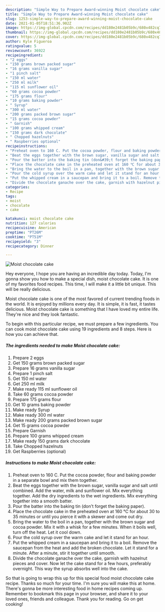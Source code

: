 ```yaml
---
description: "Simple Way to Prepare Award-winning Moist chocolate cake"
title: "Simple Way to Prepare Award-winning Moist chocolate cake"
slug: 1253-simple-way-to-prepare-award-winning-moist-chocolate-cake
date: 2021-01-05T18:51:36.902Z
image: https://img-global.cpcdn.com/recipes/dd180e2481b05b9c/680x482cq70/moist-chocolate-cake-recipe-main-photo.jpg
thumbnail: https://img-global.cpcdn.com/recipes/dd180e2481b05b9c/680x482cq70/moist-chocolate-cake-recipe-main-photo.jpg
cover: https://img-global.cpcdn.com/recipes/dd180e2481b05b9c/680x482cq70/moist-chocolate-cake-recipe-main-photo.jpg
author: Kyle Figueroa
ratingvalue: 5
reviewcount: 36922
recipeingredient:
- "2 eggs"
- "150 grams brown packed sugar"
- "16 grams vanilla sugar"
- "1 pinch salt"
- "150 ml water"
- "250 ml milk"
- "115 ml sunflower oil"
- "60 grams cocoa powder"
- "175 grams flour"
- "10 grams baking powder"
- " Syrup"
- "300 ml water"
- "200 grams packed brown sugar"
- "15 grams cocoa powder"
- " Garnish"
- "100 grams whipped cream"
- "150 grams dark chocolate"
- " Chopped hazelnuts"
- " Raspberries optional"
recipeinstructions:
- "Preheat oven to 160 C. Put the cocoa powder, flour and baking powder in a separate bowl and mix them together."
- "Beat the eggs together with the brown sugar, vanilla sugar and salt until combined. Add the water, milk and sunflower oil. Mix everything together. Add the dry ingredients to the wet ingredients. Mix everything together into a smooth batter."
- "Pour the batter into the baking tin (don&#39;t forget the baking paper)."
- "Place the chocolate cake in the preheated oven at 160 ℃ for about 30 to 35 minutes or until you pierce it with a skewer and come out dry."
- "Bring the water to the boil in a pan, together with the brown sugar and cocoa powder. Mix it with a whisk for a few minutes. When it boils well, turn off the heat. Let it cool down."
- "Pour the cold syrup over the warm cake and let it stand for an hour."
- "Put the whipped cream in a saucepan and bring it to a boil. Remove the saucepan from the heat and add the broken chocolate. Let it stand for a minute. After a minute, stir it together until smooth."
- "Divide the chocolate ganache over the cake, garnish with hazelnut pieces and cover. Now let the cake stand for a few hours, preferably overnight. This way the syrup absorbs well into the cake."
categories:
- Recipe
tags:
- moist
- chocolate
- cake

katakunci: moist chocolate cake 
nutrition: 127 calories
recipecuisine: American
preptime: "PT26M"
cooktime: "PT51M"
recipeyield: "3"
recipecategory: Dinner

---
```



![Moist chocolate cake](https://img-global.cpcdn.com/recipes/dd180e2481b05b9c/680x482cq70/moist-chocolate-cake-recipe-main-photo.jpg)

Hey everyone, I hope you are having an incredible day today. Today, I'm gonna show you how to make a special dish, moist chocolate cake. It is one of my favorites food recipes. This time, I will make it a little bit unique. This will be really delicious.

Moist chocolate cake is one of the most favored of current trending foods in the world. It is enjoyed by millions every day. It is simple, it is fast, it tastes delicious. Moist chocolate cake is something that I have loved my entire life. They're nice and they look fantastic.




To begin with this particular recipe, we must prepare a few ingredients. You can cook moist chocolate cake using 19 ingredients and 8 steps. Here is how you can achieve that.

<!--inarticleads1-->

##### The ingredients needed to make Moist chocolate cake:

1. Prepare 2 eggs
1. Get 150 grams brown packed sugar
1. Prepare 16 grams vanilla sugar
1. Prepare 1 pinch salt
1. Get 150 ml water
1. Get 250 ml milk
1. Make ready 115 ml sunflower oil
1. Take 60 grams cocoa powder
1. Prepare 175 grams flour
1. Get 10 grams baking powder
1. Make ready  Syrup
1. Make ready 300 ml water
1. Make ready 200 grams packed brown sugar
1. Get 15 grams cocoa powder
1. Prepare  Garnish
1. Prepare 100 grams whipped cream
1. Make ready 150 grams dark chocolate
1. Take  Chopped hazelnuts
1. Get  Raspberries (optional)




<!--inarticleads2-->

##### Instructions to make Moist chocolate cake:

1. Preheat oven to 160 C. Put the cocoa powder, flour and baking powder in a separate bowl and mix them together.
1. Beat the eggs together with the brown sugar, vanilla sugar and salt until combined. Add the water, milk and sunflower oil. Mix everything together. Add the dry ingredients to the wet ingredients. Mix everything together into a smooth batter.
1. Pour the batter into the baking tin (don&#39;t forget the baking paper).
1. Place the chocolate cake in the preheated oven at 160 ℃ for about 30 to 35 minutes or until you pierce it with a skewer and come out dry.
1. Bring the water to the boil in a pan, together with the brown sugar and cocoa powder. Mix it with a whisk for a few minutes. When it boils well, turn off the heat. Let it cool down.
1. Pour the cold syrup over the warm cake and let it stand for an hour.
1. Put the whipped cream in a saucepan and bring it to a boil. Remove the saucepan from the heat and add the broken chocolate. Let it stand for a minute. After a minute, stir it together until smooth.
1. Divide the chocolate ganache over the cake, garnish with hazelnut pieces and cover. Now let the cake stand for a few hours, preferably overnight. This way the syrup absorbs well into the cake.




So that is going to wrap this up for this special food moist chocolate cake recipe. Thanks so much for your time. I'm sure you will make this at home. There's gonna be more interesting food in home recipes coming up. Remember to bookmark this page in your browser, and share it to your loved ones, friends and colleague. Thank you for reading. Go on get cooking!
